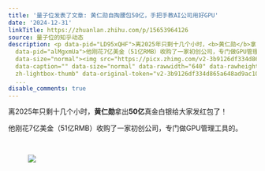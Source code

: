 ```yaml
---
title: '量子位发表了文章: 黄仁勋自掏腰包50亿，手把手教AI公司用好GPU'
date: '2024-12-31'
linkTitle: https://zhuanlan.zhihu.com/p/15653964126
source: 量子位的知乎动态
description: <p data-pid="LD95xQHF">离2025年只剩十几个小时，<b>黄仁勋</b>拿出<b>50亿</b>真金白银给大家发红包了！</p><p
  data-pid="alMgxmUa">他刚花7亿美金（51亿RMB）收购了一家初创公司，专门做GPU管理工具的。</p><p class="ztext-empty-paragraph"><br></p><figure
  data-size="normal"><img src="https://picx.zhimg.com/v2-3b9126df334d865a648ad9ac10c0c545.jpg"
  data-caption="" data-size="normal" data-rawwidth="640" data-rawheight="456" class="origin_image
  zh-lightbox-thumb" data-original-token="v2-3b9126df334d865a648ad9ac10c0c545" referrerpolicy="no-referrer"></figur
  ...
disable_comments: true
---
```

<p data-pid="LD95xQHF">离2025年只剩十几个小时，<b>黄仁勋</b>拿出<b>50亿</b>真金白银给大家发红包了！</p><p data-pid="alMgxmUa">他刚花7亿美金（51亿RMB）收购了一家初创公司，专门做GPU管理工具的。</p><p class="ztext-empty-paragraph"><br></p><figure data-size="normal"><img src="https://picx.zhimg.com/v2-3b9126df334d865a648ad9ac10c0c545.jpg" data-caption="" data-size="normal" data-rawwidth="640" data-rawheight="456" class="origin_image zh-lightbox-thumb" data-original-token="v2-3b9126df334d865a648ad9ac10c0c545" referrerpolicy="no-referrer"></figur ...